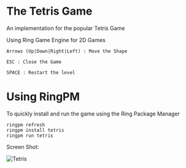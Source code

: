 The Tetris Game
===============

An implementation for the popular Tetris Game 

Using Ring Game Engine for 2D Games 

	Arrows (Up|Down|Right|Left) : Move the Shape

	ESC : Close the Game
	
	SPACE : Restart the level

# Using RingPM

To quickly install and run the game using the Ring Package Manager

	ringpm refresh
	ringpm install tetris
	ringpm run tetris

Screen Shot:

![Tetris](https://github.com/ring-lang/ring/blob/master/applications/tetris/images/tetris.png)